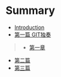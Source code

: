 # Summary

* [Introduction](README.md)
* [第一篇 GIT独奏](第一篇.md)
>* [第一章](第一章.md)
* [第二篇](第二章.md)
* [第三篇](第三章.md)



